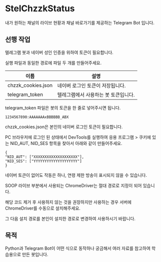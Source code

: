 <h1>StelChzzkStatus</h1>
<p>내가 원하는 채널의 라이브 현황과 채널 바로가기를 제공하는 Telegram Bot 입니다.</p>

<h2>선행 작업</h2>
<p>텔레그램 봇과 네이버 성인 인증을 위하여 토큰이 필요합니다.</p>
<p>실행 파일과 동일한 경로에 파일 두 개를 만들어주세요.</p>

| 이름 | 설명 |
| ----| ---- |
| chzzk_cookies.json| 네이버 로그인 토큰이 저장됩니다. |
| telegram_token | 텔레그램에서 사용하는 봇 토큰입니다. |

<p>telegram_token 파일은 봇의 토큰을 한 줄로 넣어주시면 됩니다.</p>
<pre><code>1234567890:AAAAAAAxBBBBBB_ABX  
</code></pre>

<p>chzzk_cookies.json은 본인의 네이버 로그인 토큰이 필요합니다.</p>
<p>PC 브라우저에 로그인 된 상태에서 DevTools를 실행하여 응용 프로그램 > 쿠키에 있는 NID_AUT, NID_SES 항목을 찾아서 아래와 같이 만들어주세요.</p>
<pre><code>{
"NID_AUT": ["XXXXXXXXXXXXXXXXXXXX"],
"NID_SES": ["YYYYYYYYYYYYYYYYYYYY"]
}</code></pre>
<p>네이버 토큰이 없어도 작동은 하나, 연령 제한 방송이 표시되지 않을 수 있습니다.</p>

<p>SOOP 라이브 부분에서 사용되는 ChromeDriver는 절대 경로로 지정이 되어 있습니다.</p>
<p>해당 코드 제거 후 사용하지 않는 것을 권장하지만 사용하는 경우 서버에 ChromeDriver를 수동으로 설치해주세요.</p>
<p>그 다음 설치 경로를 본인이 설치한 경로로 변경하여 사용하시기 바랍니다.</p>

<h2>목적</h2>
<p>Python과 Telegram Bot이 어떤 식으로 동작하나 궁금해서 여러 자료를 참고하여 학습용으로 만든 봇입니다.</p>
